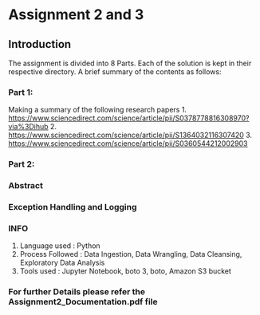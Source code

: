 # Assignment 2 and 3

## Introduction

The assignment is divided into 8 Parts. Each of the solution is kept in their respective directory. A brief summary of the contents as follows:

### Part 1:
Making a summary of the following research papers
	1. https://www.sciencedirect.com/science/article/pii/S0378778816308970?via%3Dihub
	2. https://www.sciencedirect.com/science/article/pii/S1364032116307420
	3. https://www.sciencedirect.com/science/article/pii/S0360544212002903
### Part 2: 


### Abstract



### Exception Handling and Logging

### INFO
1.	Language used : Python
2.	Process Followed : Data Ingestion, Data Wrangling, Data Cleansing, Exploratory Data Analysis
3.	Tools used :  Jupyter Notebook, boto 3, boto, Amazon S3 bucket

### For further Details please refer the Assignment2_Documentation.pdf file
